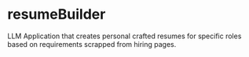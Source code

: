 # resumeBuilder

LLM Application that creates personal crafted resumes for specific roles based on requirements scrapped from hiring pages.
